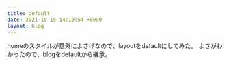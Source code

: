 ```yaml
---
title: default
date: 2021-10-15 14:19:54 +0900
layout: blog
---
```


homeのスタイルが意外によさげなので、layoutをdefaultにしてみた。
よさがわかったので、blogをdefaultから継承。
